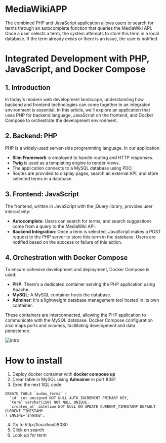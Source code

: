 # MediaWikiAPP
 
 The combined PHP and JavaScript application allows users to search for terms through an autocomplete function that queries the MediaWiki API. Once a user selects a term, the system attempts to store this term in a local database. If the term already exists or there is an issue, the user is notified.

# Integrated Development with PHP, JavaScript, and Docker Compose

## 1. Introduction

In today's modern web development landscape, understanding how backend and frontend technologies can come together in an integrated environment is essential. In this article, we'll explore an application that uses PHP for backend language, JavaScript on the frontend, and Docker Compose to orchestrate the development environment.

## 2. Backend: PHP

PHP is a widely-used server-side programming language. In our application:

- **Slim Framework** is employed to handle routing and HTTP responses.
- **Twig** is used as a templating engine to render views.
- The application connects to a MySQL database using PDO.
- Routes are provided to display pages, search an external API, and store selected terms in a database.

## 3. Frontend: JavaScript

The frontend, written in JavaScript with the jQuery library, provides user interactivity:

- **Autocomplete**: Users can search for terms, and search suggestions come from a query to the MediaWiki API.
- **Backend Integration**: Once a term is selected, JavaScript makes a POST request to the PHP server to store this term in the database. Users are notified based on the success or failure of this action.

## 4. Orchestration with Docker Compose

To ensure cohesive development and deployment, Docker Compose is used:

- **PHP**: There's a dedicated container serving the PHP application using Apache.
- **MySQL**: A MySQL container hosts the database.
- **Adminer**: It's a lightweight database management tool hosted in its own container.

These containers are interconnected, allowing the PHP application to communicate with the MySQL database. Docker Compose configuration also maps ports and volumes, facilitating development and data persistence.

![intro](https://i.imgur.com/6UIiMLv.png)

# How to install

1. Deploy docker container with **docker compose up**
2. Crear table in MySQL using **Admainer** in port 8081
3. Exec the next SQL code:
```
CREATE TABLE `audax_terms` (
  `id` int unsigned NOT NULL AUTO_INCREMENT PRIMARY KEY,
  `term` varchar(150) NOT NULL UNIQUE,
  `created_at` datetime NOT NULL ON UPDATE CURRENT_TIMESTAMP DEFAULT CURRENT_TIMESTAMP
) ENGINE='InnoDB';
```
4. Go to http://localhost:8080
5. Click en search
6. Look up for term